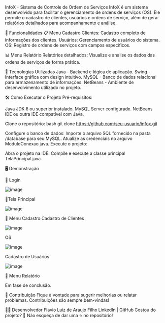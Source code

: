InfoX - Sistema de Controle de Ordem de Serviços
InfoX é um sistema desenvolvido para facilitar o gerenciamento de ordens de serviços (OS). Ele permite o cadastro de clientes, usuários e ordens de serviço, além de gerar relatórios detalhados para acompanhamento e análise.

🎯 Funcionalidades
📋 Menu Cadastro
Clientes: Cadastro completo de informações dos clientes.
Usuários: Gerenciamento de usuários do sistema.
OS: Registro de ordens de serviços com campos específicos.

📊 Menu Relatório
Relatórios detalhados: Visualize e analise os dados das ordens de serviços de forma prática.

🚀 Tecnologias Utilizadas
Java - Backend e lógica de aplicação.
Swing - Interface gráfica com design intuitivo.
MySQL - Banco de dados relacional para armazenamento de informações.
NetBeans - Ambiente de desenvolvimento utilizado no projeto.

🛠️ Como Executar o Projeto
Pré-requisitos:

Java JDK 8 ou superior instalado.
MySQL Server configurado.
NetBeans IDE ou outra IDE compatível com Java.

Clone o repositório:
bash
git clone https://github.com/seu-usuario/infox.git

Configure o banco de dados:
Importe o arquivo SQL fornecido na pasta /database para seu MySQL.
Atualize as credenciais no arquivo ModuloConexao.java.
Execute o projeto:

Abra o projeto na IDE.
Compile e execute a classe principal TelaPrincipal.java.

🖥️ Demonstração

📌 Login

![image](https://github.com/user-attachments/assets/5fe593d9-e453-42d7-a0b1-f0c67e35f806)

📌Tela Principal

![image](https://github.com/user-attachments/assets/3bcc060d-103d-40bd-b795-fbb58cfb6e86)


📌 Menu Cadastro
Cadastro de Clientes

![image](https://github.com/user-attachments/assets/0e961a53-e703-44bc-a4cc-ca9015f64d6b)


OS

![image](https://github.com/user-attachments/assets/b5413be5-36e7-4591-babb-21d857853332)


Cadastro de Usuários

![image](https://github.com/user-attachments/assets/d361aa80-6c0b-4ebc-bf20-60cafdc5033c)




📌 Menu Relatório

Em fase de conclusão.

🤝 Contribuição
Fique à vontade para sugerir melhorias ou relatar problemas.
Contribuições são sempre bem-vindas!

🧑‍💻 Desenvolvedor
Flavio Luiz de Araujo Filho
LinkedIn | GitHub
Gostou do projeto?
🌟 Não esqueça de dar uma ⭐️ no repositório!

